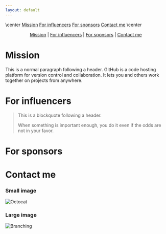 ```yaml
---
layout: default
---
```

\center
[Mission](./another-page.html)  [For influencers](./another-page.html)  [For sponsors](./another-page.html) [Contact me](./another-page.html) 
\center

<p align="center">
  <a href="#">Mission</a> |
  <a href="#">For influencers</a> |
  <a href="#">For sponsors</a> |
  <a href="#">Contact me</a>
</p>


# Mission

This is a normal paragraph following a header. GitHub is a code hosting platform for version control and collaboration. It lets you and others work together on projects from anywhere.

# For influencers

> This is a blockquote following a header.
>
> When something is important enough, you do it even if the odds are not in your favor.

# For sponsors


# Contact me



### Small image

![Octocat](https://assets-cdn.github.com/images/icons/emoji/octocat.png)

### Large image

![Branching](https://guides.github.com/activities/hello-world/branching.png)


